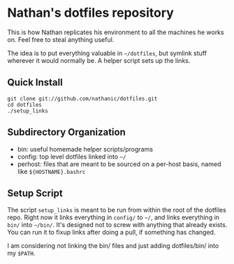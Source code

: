 Nathan's dotfiles repository                                                                                                                                                                  
============================

This is how Nathan replicates his environment to all the machines he works on.  Feel free to steal anything useful.

The idea is to put everything valuable in `~/dotfiles`, but symlink stuff wherever it would normally be.  A helper script sets up the links.

## Quick Install

    git clone git://github.com/nathanic/dotfiles.git
    cd dotfiles
    ./setup_links


## Subdirectory Organization

- bin: useful homemade helper scripts/programs
- config: top level dotfiles linked into `~/`
- perhost: files that are meant to be sourced on a per-host basis, named like `${HOSTNAME}.bashrc`


## Setup Script
The script `setup_links` is meant to be run from within the root of the dotfiles repo.
Right now it links everything in `config/` to `~/`, and links everything in `bin/` into `~/bin/`.
It's designed not to screw with anything that already exists.
You can run it to fixup links after doing a pull, if something has changed.

I am considering not linking the bin/ files and just adding dotfiles/bin/ into my `$PATH`.

